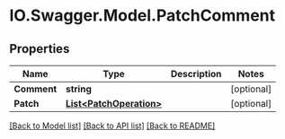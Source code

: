# IO.Swagger.Model.PatchComment
## Properties

Name | Type | Description | Notes
------------ | ------------- | ------------- | -------------
**Comment** | **string** |  | [optional] 
**Patch** | [**List&lt;PatchOperation&gt;**](PatchOperation.md) |  | [optional] 

[[Back to Model list]](../README.md#documentation-for-models) [[Back to API list]](../README.md#documentation-for-api-endpoints) [[Back to README]](../README.md)

